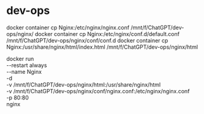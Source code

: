# dev-ops
docker container cp Nginx:/etc/nginx/nginx.conf /mnt/f/ChatGPT/dev-ops/nginx/
docker container cp Nginx:/etc/nginx/conf.d/default.conf /mnt/f/ChatGPT/dev-ops/nginx/conf/conf.d
docker container cp Nginx:/usr/share/nginx/html/index.html /mnt/f/ChatGPT/dev-ops/nginx/html


docker run \
--restart always \
--name Nginx \
-d \
-v /mnt/f/ChatGPT/dev-ops/nginx/html:/usr/share/nginx/html \
-v /mnt/f/ChatGPT/dev-ops/nginx/conf/nginx.conf:/etc/nginx/nginx.conf \
-p 80:80 \
nginx
